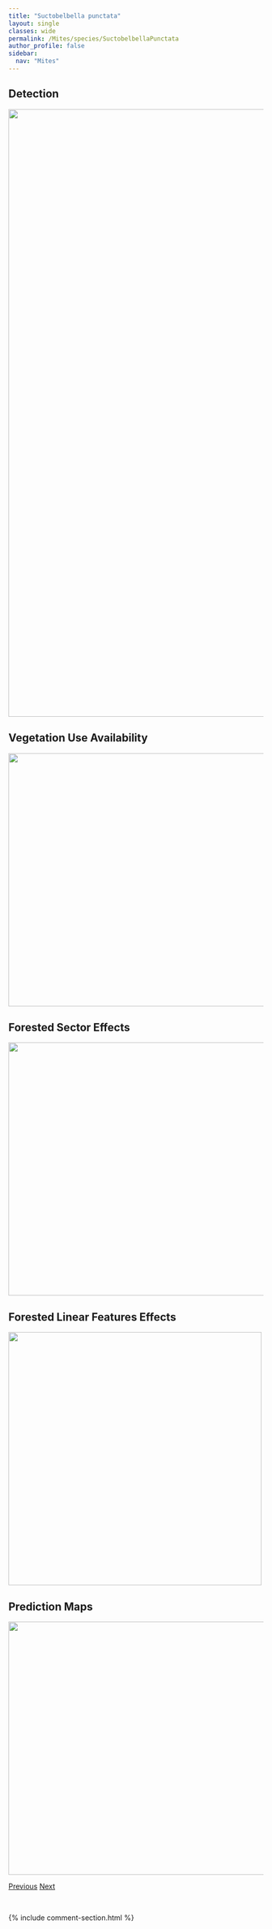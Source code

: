 ```yaml
---
title: "Suctobelbella punctata"
layout: single
classes: wide
permalink: /Mites/species/SuctobelbellaPunctata
author_profile: false
sidebar:
  nav: "Mites"
---
```


<h2>Detection</h2>

<a href="https://drive.google.com/uc?export=view&id=1lr4Jnf_A6TtIxw7fakBjJJGOW0JQalr3">
<img src="https://drive.google.com/uc?export=view&id=1lr4Jnf_A6TtIxw7fakBjJJGOW0JQalr3" height = "1200" width = "800">
</a>


<h2>Vegetation Use Availability</h2>

<a href="https://drive.google.com/uc?export=view&id=1jLqlbtcyqRCIVqra_IrrnmKWoN7BX1iy">
<img src="https://drive.google.com/uc?export=view&id=1jLqlbtcyqRCIVqra_IrrnmKWoN7BX1iy" height = "500" width = "1000">
</a>


<h2>Forested Sector Effects</h2>

<a href="https://drive.google.com/uc?export=view&id=1eTRnIClSXjA2cff75vHNWrdYGu3leycx">
<img src="https://drive.google.com/uc?export=view&id=1eTRnIClSXjA2cff75vHNWrdYGu3leycx" height = "500" width = "1000">
</a>


<h2>Forested Linear Features Effects</h2>

<a href="https://drive.google.com/uc?export=view&id=1Puuo6btrxEbn-0uVZVVQ98g_cvtgvDWH">
<img src="https://drive.google.com/uc?export=view&id=1Puuo6btrxEbn-0uVZVVQ98g_cvtgvDWH" height = "500" width = "500">
</a>


<h2>Prediction Maps</h2>

<a href="https://drive.google.com/uc?export=view&id=1vGN09qtOBuiVrmUepr-djHwTtxZsY7lT">
<img src="https://drive.google.com/uc?export=view&id=1vGN09qtOBuiVrmUepr-djHwTtxZsY7lT" height = "500" width = "1000">
</a>


<a href="/DevelopmentWebsite/Mites/species/SphaerozetesSp1DEW" class="pagination--pager" title="Sphaerozetes sp. 1 DEW">Previous</a> <a href="/DevelopmentWebsite/Mites/species/SuctobelbellaSp2DEW" class="pagination--pager" title="Suctobelbella sp. 2 DEW">Next</a>

<p>&nbsp;</p>

{% include comment-section.html %}

